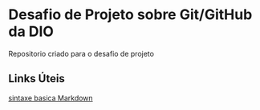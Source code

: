 # Desafio de Projeto sobre Git/GitHub da DIO
Repositorio criado para o desafio de projeto
## Links Úteis
[sintaxe basica Markdown](https://github.com/ValmirFerreira/dio-desafio-gitHub-primeiro-repositorio.git)
